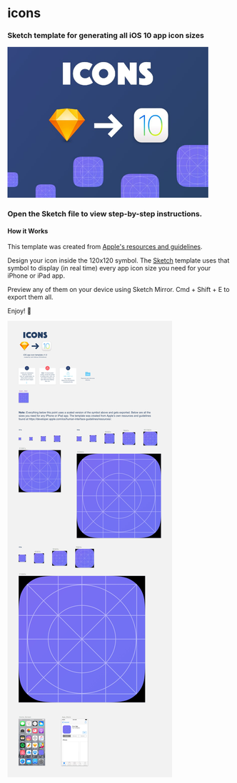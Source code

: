 # icons

### Sketch template for generating all iOS 10 app icon sizes

<img src="promo/icons_dribbble.jpg" width="450">

### Open the Sketch file to view step-by-step instructions.

#### How it Works
This template was created from [Apple's resources and guidelines](https://developer.apple.com/ios/human-interface-guidelines/resources/).

Design your icon inside the 120x120 symbol. The [Sketch](https://www.sketchapp.com/) template uses that symbol to display (in real time) every app icon size you need for your iPhone or iPad app.

Preview any of them on your device using Sketch Mirror. Cmd + Shift + E to export them all.

Enjoy! :facepunch:

<img src="promo/icons_template.jpg">
